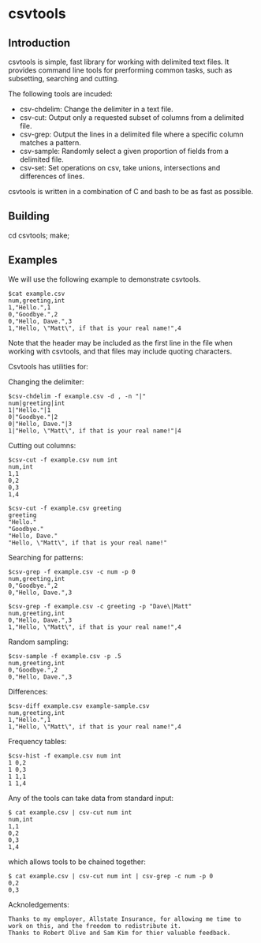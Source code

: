 csvtools
========

Introduction
------------

  csvtools is simple, fast library for working with delimited text files.  It
provides command line tools for prerforming common tasks, such as subsetting, 
searching and cutting.

  The following tools are incuded:

  - csv-chdelim: Change the delimiter in a text file.
  - csv-cut: Output only a requested subset of columns from a delimited
    file.
  - csv-grep: Output the lines in a delimited file where a specific 
    column matches a pattern.
  - csv-sample: Randomly select a given proportion of fields from a 
    delimited file.
  - csv-set: Set operations on csv, take unions, intersections and
    differences of lines.

  csvtools is written in a combination of C and bash to be as fast as possible.

Building
--------

  cd csvtools; make;

Examples
--------

  We will use the following example to demonstrate csvtools.

    $cat example.csv
    num,greeting,int
    1,"Hello.",1
    0,"Goodbye.",2
    0,"Hello, Dave.",3
    1,"Hello, \"Matt\", if that is your real name!",4

Note that the header may be included as the first line in the file when 
working with csvtools, and that files may include quoting characters.

Csvtools has utilities for: 

Changing the delimiter:

    $csv-chdelim -f example.csv -d , -n "|" 
    num|greeting|int
    1|"Hello."|1
    0|"Goodbye."|2
    0|"Hello, Dave."|3
    1|"Hello, \"Matt\", if that is your real name!"|4

Cutting out columns:

    $csv-cut -f example.csv num int
    num,int
    1,1
    0,2
    0,3
    1,4

    $csv-cut -f example.csv greeting
    greeting
    "Hello."
    "Goodbye."
    "Hello, Dave."
    "Hello, \"Matt\", if that is your real name!"

Searching for patterns:

    $csv-grep -f example.csv -c num -p 0
    num,greeting,int
    0,"Goodbye.",2
    0,"Hello, Dave.",3

    $csv-grep -f example.csv -c greeting -p "Dave\|Matt"
    num,greeting,int
    0,"Hello, Dave.",3
    1,"Hello, \"Matt\", if that is your real name!",4

Random sampling:

    $csv-sample -f example.csv -p .5
    num,greeting,int
    0,"Goodbye.",2
    0,"Hello, Dave.",3

Differences:
 
    $csv-diff example.csv example-sample.csv
    num,greeting,int
    1,"Hello.",1
    1,"Hello, \"Matt\", if that is your real name!",4

Frequency tables:

    $csv-hist -f example.csv num int
    1 0,2
    1 0,3
    1 1,1
    1 1,4


  Any of the tools can take data from standard input:

    $ cat example.csv | csv-cut num int
    num,int
    1,1
    0,2
    0,3
    1,4

which allows tools to be chained together:

    $ cat example.csv | csv-cut num int | csv-grep -c num -p 0
    0,2
    0,3

Acknoledgements:

    Thanks to my employer, Allstate Insurance, for allowing me time to work on this, and the freedom to redistribute it.
    Thanks to Robert Olive and Sam Kim for thier valuable feedback.
